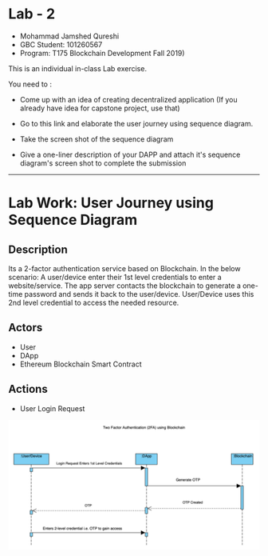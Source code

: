 # Lab - 2

- Mohammad Jamshed Qureshi
- GBC Student: 101260567
- Program: T175 Blockchain Development Fall 2019)

This is an individual in-class Lab exercise.

You need to :

 - Come up with an idea of creating decentralized application (If you already have idea for capstone project, use that)

 -  Go to this link and elaborate the user journey using sequence diagram.

 - Take the screen shot of the sequence diagram

 - Give a one-liner description of your DAPP and attach it's sequence diagram's screen shot to complete the submission

---

# Lab Work: User Journey using Sequence Diagram


## Description

Its a 2-factor authentication service based on Blockchain. In the below scenario: A user/device enter their 1st level credentials to enter a website/service. The app server contacts the blockchain to generate a one-time password and sends it back to the user/device. User/Device uses this 2nd level credential to access the needed resource.

## Actors

- User
- DApp
- Ethereum Blockchain Smart Contract

## Actions

- User Login Request

![diag1](./images/diag1.png)
